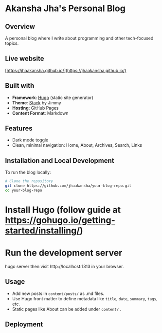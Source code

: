 <!-- # Hugo Commands

## Deploy with draft posts
`hugo serve -D`

## Create new post
`hugo new post/post-title.md`

## Build static pages
`hugo` add `-D` flag to build draft sites. 
Command if stuff not updating `hugo --cleanDestinationDir -d docs`

#  starting up
After cloning, add theme: `git submodule add https://github.com/dillonzq/LoveIt.git`

# Demo mp4 to gif
`ffmpeg -i demo.mp4 -vf "fps=20,scale=1000:-1:flags=lanczos,split[s0][s1];[s0]palettegen[p];[s1][p]paletteuse" -loop 0 demo.gif` -->

# Akansha Jha's Personal Blog

## Overview
A personal blog where I write about programming and other tech-focused topics.

## Live website
[https://jhaakansha.github.io/](https://jhaakansha.github.io/)

## Built with
- **Framework**: [Hugo](https://gohugo.io/) (static site generator)  
- **Theme**: [Stack](https://github.com/CaiJimmy/hugo-theme-stack) by Jimmy  
- **Hosting**: GitHub Pages  
- **Content Format**: Markdown

## Features
- Dark mode toggle
- Clean, minimal navigation: Home, About, Archives, Search, Links


## Installation and Local Development

To run the blog locally:
```bash
# Clone the repository
git clone https://github.com/jhaakansha/your-blog-repo.git
cd your-blog-repo
```


# Install Hugo (follow guide at https://gohugo.io/getting-started/installing/)

# Run the development server
hugo server
then visit http://localhost:1313 in your browser.

## Usage
- Add new posts in `content/posts/` as .md files.
- Use Hugo front matter to define metadata like `title`, `date`, `summary`, `tags`, etc.
- Static pages like About can be added under `content/` .

## Deployment